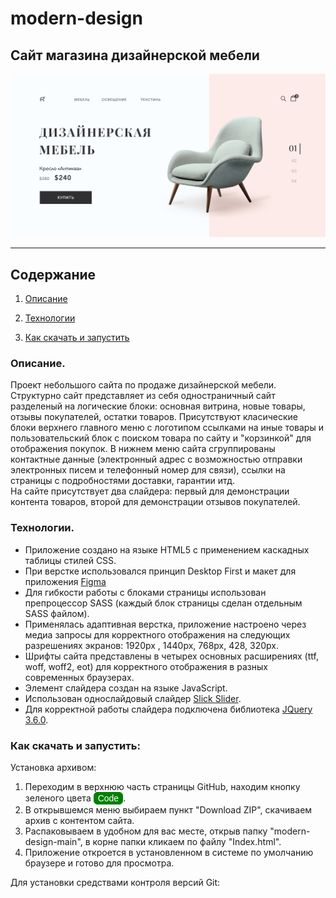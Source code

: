 # modern-design
## <b>Сайт магазина дизайнерской мебели </b> 

![fig](https://github.com/DanilchenkoVladimir/modern-design/blob/ecadd7a1bb4f12eaf0b0cf9f87e9620ee5cb31c9/readme/readme.jpg)

___

## Содержание

1. [Описание](#Описание)
    
1. [Технологии](#Технологии)
   
1. [Как скачать и запустить](#Как)


### Описание.
Проект небольшого сайта по продаже дизайнерской мебели. Структурно сайт представляет из себя одностраничный сайт разделеный на логические блоки: основная витрина, новые товары, отзывы покупателей, остатки товаров. Присутствуют класические блоки верхнего главного меню с логотипом ссылками на иные товары и пользовательский блок с поиском товара по сайту и "корзинкой" для отображения покупок. В нижнем меню сайта сгруппированы контактные данные (электронный адрес с возможностью отправки электронных писем и телефонный номер для связи), ссылки на страницы с подробностями доставки, гарантии итд.      
На сайте присутствует два слайдера: первый для демонстрации контента товаров, второй для демонстрации отзывов покупателей.

### Технологии.
* Приложение создано на языке HTML5 с применением каскадных таблицы стилей CSS. 
* При верстке использовался принцип Desktop First и макет для приложения [Figma](https://www.figma.com/)
*  Для гибкости работы с блоками страницы использован препроцессор SASS (каждый блок страницы сделан отдельным SASS файлом).
* Применялась адаптивная верстка, приложение настроено через медиа запросы для корректного отображения на следующих разрешениях экранов: 1920px , 1440px, 768px, 428, 320px.  
* Шрифты сайта представлены в четырех основных расширениях (ttf, woff, woff2, eot) для корректного отображения в разных современных браузерах. 
* Элемент слайдера создан на языке JavaScript. 
* Использован однослайдовый слайдер [Slick Slider](https://kenwheeler.github.io/slick/).
* Для корректной работы слайдера подключена библиотека  [JQuery 3.6.0](https://jquery.com/download/).

### Как скачать и запустить:
Установка архивом: 

1. Переходим в верхнюю часть страницы GitHub, находим кнопку зеленого цвета <button style="border-radius: 6px; background: green; border: 1px solid green; font-size: 14px; font-weight: 500; color: #ffffff">Code</button>.
2. В открывшемся меню выбираем пункт "Download ZIP", скачиваем архив с контентом сайта.
3. Распаковываем в удобном для вас месте, открыв папку "modern-design-main", в корне папки кликаем по файлу "Index.html".
4. Приложение откроется в установленном в системе по умолчанию браузере и готово для просмотра. 

Для установки средствами контроля версий Git:
